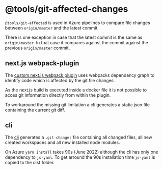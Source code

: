 # @tools/git-affected-changes

`@tools/git-affected` is used in Azure pipelines to compare
file changes between `origin/master` and the latest commit.

There is one exception in case that the latest commit is the same
as `origin/master`. In that case it compares against the commit
against the previous `origin/master` commit.

## next.js webpack-plugin

The [custom next.js webpack plugin](./src/webpack-plugin/changedDependencies.ts) uses webpacks
dependency graph to identify code which is affected by the git file changes.

As the next.js build is executed inside a docker file it is
not possible to acces git information directly from within
the plugin.

To workaround the missing git limitation a cli generates a
static json file containing the current git diff.

## cli

The [cli](./src/cli/generateGitDiff.ts) generates a `.git-changes` file containing all
changed files, all new created workspaces and all new installed node modules.

On Azure `yarn install` takes 90s (June 2022) although the cli has only
one dependency to `js-yaml`.
To get arround the 90s installation time `js-yaml` is copied
to the dist folder.
